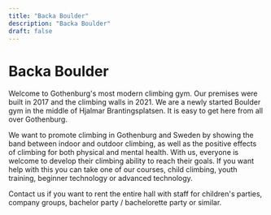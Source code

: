 ```yaml
---
title: "Backa Boulder"
description: "Backa Boulder"
draft: false
---
```


# Backa Boulder

Welcome to Gothenburg's most modern climbing gym. Our premises were built in 2017 and
the climbing walls in 2021. We are a newly started Boulder gym in the middle of Hjalmar
Brantingsplatsen. It is easy to get here from all over Gothenburg.

We want to promote climbing in Gothenburg and Sweden by showing the band
between indoor and outdoor climbing, as well as the positive effects of climbing
for both physical and mental health. With us, everyone is welcome to develop
their climbing ability to reach their goals. If you want help with
this you can take one of our courses, child climbing, youth training,
beginner technology or advanced technology.

Contact us if you want to rent the entire hall with staff for children's parties,
company groups, bachelor party / bachelorette party or similar.